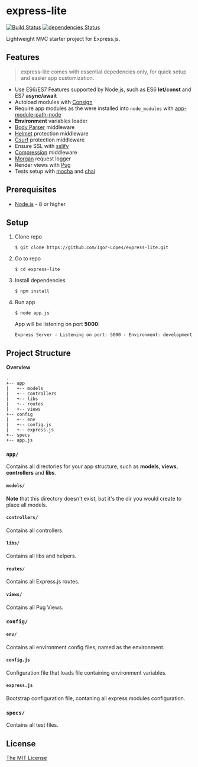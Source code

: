 # express-lite

[![Build Status](https://travis-ci.org/Igor-Lopes/express-lite.svg?branch=master)](https://travis-ci.org/Igor-Lopes/express-lite)
[![dependencies Status](https://david-dm.org/Igor-Lopes/express-lite/status.svg)](https://david-dm.org/Igor-Lopes/express-lite)


Lightweight MVC starter project for Express.js.

## Features

> express-lite comes with essential depedencies only, for quick setup and easier app customization.

* Use ES6/ES7 Features supported by Node.js, such as ES6 **let/const** and ES7 **async/await**
* Autoload modules with [Consign](https://github.com/jarradseers/consign)
* Require app modules as the were installed into `node_modules` with [app-module-path-node](https://github.com/patrick-steele-idem/app-module-path-node)
* **Environment** variables loader
* [Body Parser](https://github.com/expressjs/body-parser) middleware
* [Helmet](https://github.com/helmetjs/helmet) protection middleware
* [Csurf](https://github.com/expressjs/csurf) protection middleware 
* Ensure SSL with [sslify](https://github.com/florianheinemann/express-sslify)
* [Compression](https://github.com/expressjs/compression) middleware
* [Morgan](https://github.com/expressjs/morgan) request logger
* Render views with [Pug](https://github.com/pugjs/pug)
* Tests setup with [mocha](https://github.com/mochajs/mocha) and [chai](https://github.com/chaijs/chai)

## Prerequisites

* [Node.js](https://nodejs.org/en/) - 8 or higher

## Setup

1. Clone repo

    ```
    $ git clone https://github.com/Igor-Lopes/express-lite.git
    ``` 

2. Go to repo

    ```
    $ cd express-lite
    ```

3. Install dependencies

    ```
    $ npm install
    ```

4. Run app

    ```
    $ node app.js
    ```

    App will be listening on port **5000**:

    ```
    Express Server - Listening on port: 5000 - Environment: development
    ```

## Project Structure

**Overview**

```
.
+-- app
|   +-- models
|   +-- controllers
|   +-- libs
|   +-- routes
|   +-- views
+-- config
|   +-- env
|   +-- config.js
|   +-- express.js
+-- specs
+-- app.js
```

### `app/`

Contains all directories for your app structure, such as **models**, **views**, **controllers** and **libs**.

#### `models/`

**Note** that this directory doesn't exist, but it's the dir you would create to place all models.

#### `controllers/`

Contains all controllers.

#### `libs/`

Contains all libs and helpers.

#### `routes/`

Contains all Express.js routes.

#### `views/`

Contains all Pug Views.

### `config/`

#### `env/`

Contains all environment config files, named as the environment.

#### `config.js`

Configuration file that loads file containing environment variables.

#### `express.js`

Bootstrap configuration file, contaning all express modules configuration.

### `specs/`

Contains all test files.

## License

[The MIT License](https://github.com/Igor-Lopes/express-lite/blob/master/LICENSE)









